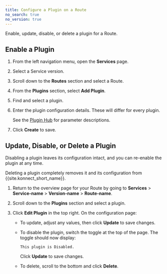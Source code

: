 ```yaml
---
title: Configure a Plugin on a Route
no_search: true
no_version: true
---
```

Enable, update, disable, or delete a plugin for a Route.

## Enable a Plugin

1. From the left navigation menu, open the **Services** page.

2. Select a Service version.

3. Scroll down to the **Routes** section and select a Route.

4. From the **Plugins** section, select **Add Plugin**.

5. Find and select a plugin.

6. Enter the plugin configuration details. These will differ for every plugin.

    See the [Plugin Hub](/hub) for parameter descriptions.

7. Click **Create** to save.

## Update, Disable, or Delete a Plugin

Disabling a plugin leaves its configuration intact, and you can re-enable the
plugin at any time.

Deleting a plugin completely removes it and its configuration from
{{site.konnect_short_name}}.

1. Return to the overview page for your Route by going to **Services** >
**Service-name** > **Version-name** > **Route-name**.

2. Scroll down to the **Plugins** section and select a plugin.

4. Click **Edit Plugin** in the top right. On the configuration page:

    * To update, adjust any values, then click **Update** to save changes.

    * To disable the plugin, switch the toggle at the top of the page. The
    toggle should now display:

        ```
        This plugin is Disabled.
        ```

        Click **Update** to save changes.

    * To delete, scroll to the bottom and click **Delete**.
